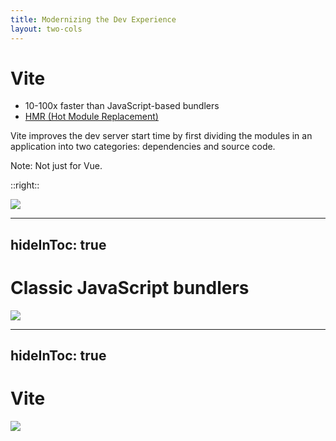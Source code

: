 ```yaml
---
title: Modernizing the Dev Experience
layout: two-cols
---
```


# Vite

* 10-100x faster than JavaScript-based bundlers
* [HMR (Hot Module Replacement)](https://pinia.vuejs.org/cookbook/hot-module-replacement.html)

Vite improves the dev server start time by first dividing the modules in an application into two categories: dependencies and source code.

Note: Not just for Vue.

::right::

<img src="http://localhost:4000/vite-logo.svg" class="effect-grow">


---
hideInToc: true
---

# Classic JavaScript bundlers

<img src="/itb-2022/bundle-server.png" class="main-img">

---
hideInToc: true
---

# Vite

<img src="/itb-2022/esm-server.png" class="main-img">
